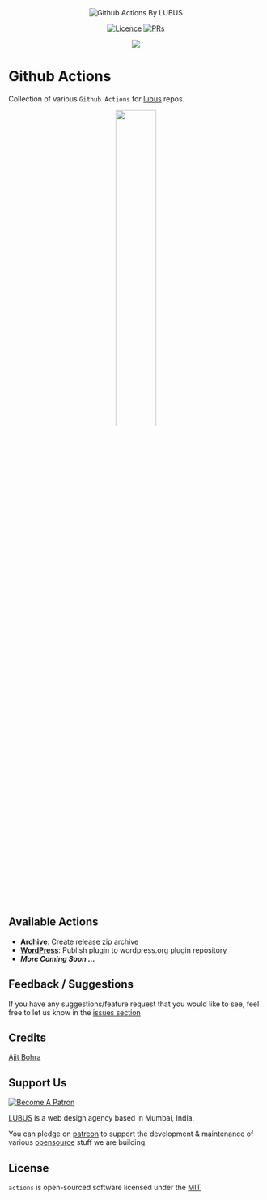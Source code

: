 <center>
<img src= "https://user-images.githubusercontent.com/1039236/51209171-a002a600-1935-11e9-838f-656a39b8b124.png" alt="Github Actions By LUBUS" />
</center>

<p align="center">
<a href="https://github.com/lubusIN/actions"><img src="https://img.shields.io/github/license/lubusIN/actions.svg" alt="Licence"></a>
<a href="https://github.com/lubusIN/actions"><img src="https://img.shields.io/badge/PRs-welcome-brightgreen.svg?style=flat-square" alt="PRs"></a>
</p>

<center>
<a href="https://lubus.in/">
<img src="https://user-images.githubusercontent.com/1039236/40877801-3fa8ccf6-66a4-11e8-8f42-19ed4e883ce9.png" />
</a>
</center>

# Github Actions

Collection of various `Github Actions` for [lubus](https://lubus.in) repos.

<center>
<img width="40%" src="https://user-images.githubusercontent.com/1039236/51208900-ec011b00-1934-11e9-97d4-9731da690bb5.png" />
</center>

## Available Actions

- **[Archive](https://github.com/lubusIN/actions/archive)**: Create release zip archive
- **[WordPress](https://github.com/lubusIN/actions/wordpress)**: Publish plugin to wordpress.org plugin repository
- _**More Coming Soon ...**_

## Feedback / Suggestions

If you have any suggestions/feature request that you would like to see, feel free to let us know in the [issues section](https://github.com/lubusIN/actions/issues)

## Credits

[Ajit Bohra](https://twitter.com/ajitbohra)

## Support Us

<a href="https://www.patreon.com/lubus">
<img src="https://c5.patreon.com/external/logo/become_a_patron_button.png" alt="Become A Patron"/>
</a>

[LUBUS](http://lubus.in) is a web design agency based in Mumbai, India.

You can pledge on [patreon](https://www.patreon.com/lubus) to support the development & maintenance of various [opensource](https://github.com/lubusIN/) stuff we are building.

## License

`actions` is open-sourced software licensed under the [MIT](LICENSE)
